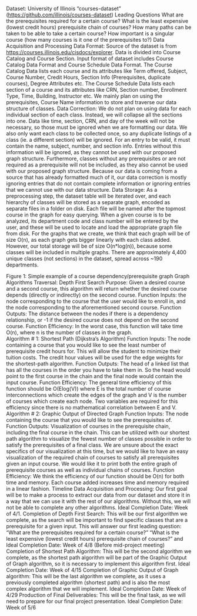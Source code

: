Dataset:
University of Illinois “courses-dataset” (https://github.com/illinois/courses-dataset)
Leading Questions
What are the prerequisites required for a certain course?
What is the least expensive (lowest credit hours) prerequisite chain of courses?
How many paths can be taken to be able to take a certain course?
How important is a singular course (how many courses is it one of the prerequisites to?)
Data Acquisition and Processing
Data Format: 
Source of the dataset is from https://courses.illinois.edu/cisdocs/explorer. Data is divided into Course Catalog and Course Section.
Input format of dataset includes Course Catalog Data Format and Course Schedule Data Format. The Course Catalog Data lists each course and its attributes like Term offered, Subject, Course Number, Credit Hours, Section Info (Prerequisites, duplicate courses), Degree Attributes etc. The Course Schedule Data lists each section of a course and its attributes like CRN, Section number, Enrollment Type, Time, Building, Instructor etc. We mainly plan on using the prerequisites, Course Name information to store and traverse our data structure of classes. 
Data Correction:
We do not plan on using data for each individual section of each class. Instead, we will collapse all the sections into one. Data like time, section, CRN, and day of the week will not be necessary, so those must be ignored when we are formatting our data. We also only want each class to be collected once, so any duplicate listings of a class (ie. a different section) will be ignored. For an entry to be valid, it must contain the name, subject, number, and section info. Entries without this information will be ignored, as they cannot be used with our proposed graph structure. Furthermore, classes without any prerequisites or are not required as a prerequisite will not be included, as they also cannot be used with our proposed graph structure. Because our data is coming from a source that has already formatted much of it, our data correction is mostly ignoring entries that do not contain complete information or ignoring entries that we cannot use with our data structure. 
Data Storage: 
As a preprocessing step, the dataset table will be iterated over, and each hierarchy of classes will be stored as a separate graph, encoded as separate files in a folder on disk. Each file will be named after the topmost course in the graph for easy querying. When a given course is to be analyzed, its department code and class number will be entered by the user, and these will be used to locate and load the appropriate graph file from disk. For the graphs that we create, we think that each graph will be of size O(n), as each graph gets bigger linearly with each class added. However, our total storage will be of size O(n*log(n)), because some classes will be included in multiple graphs.
There are approximately 4,400 unique classes (not sections) in the dataset, spread across ~190 departments.

Figure 1: Simple example of a course dependency/prerequisite graph
Graph Algorithms
Traversal: Depth First Search
Purpose: Given a desired course and a second course, this algorithm will return whether the desired course depends (directly or indirectly) on the second course.
Function Inputs: the node corresponding to the course that the user would like to enroll in, and the node corresponding to the aforementioned second course.
Function Outputs: The distance between the nodes if there is a dependency relationship, or -1 if the desired course does not depend on the second course.
Function Efficiency: In the worst case, this function will take time O(n), where n is the number of classes in the graph.	
Algorithm # 1: Shortest Path (Dijkstra’s Algorithm)
Function Inputs: The node containing a course that you would like to see the least number of prerequisite credit hours for. This will allow the student to minimize their tuition costs. The credit hour values will be used for the edge weights for the shortest-path algorithm.
Function Outputs: The head of a linked list that has all the courses in the order you have to take them in. So the head would point to the first course in the chain and the final node would contain the input course.
Function Efficiency: The general time efficiency of this function should be O(Elog(V)) where E is the total number of course interconnections which create the edges of the graph and V is the number of courses which create each node. Two variables are required for this efficiency since there is no mathematical correlation between E and V.
Algorithm # 2: Graphic Output of Directed Graph
Function Inputs: The node containing the course that you would like to see the prerequisites of.
Function Outputs: Visualization of courses in the prerequisite chain, including the final course in the chain. This can be utilized with our shortest path algorithm to visualize the fewest number of classes possible in order to satisfy the prerequisites of a final class. We are unsure about the exact specifics of our visualization at this time, but we would like to have an easy visualization of the required chain of courses to satisfy all prerequisites given an input course. We would like it to print both the entire graph of prerequisite courses as well as individual chains of courses.
Function Efficiency: We think the efficiency of our function should be O(n) for both time and memory. Each course added increases time and memory required in a linear fashion. 
Timeline
Data Acquisition and Processing: Our first goal will be to make a process to extract our data from our dataset and store it in a way that we can use it with the rest of our algorithms. Without this, we will not be able to complete any other algorithms. Ideal Completion Date: Week of 4/1.
Completion of Depth First Search: This will be our first algorithm we complete, as the search will be important to find specific classes that are a prerequisite for a given input. This will answer our first leading question: “What are the prerequisites required for a certain course?” “What is the least expensive (lowest credit hours) prerequisite chain of courses?” and Ideal Completion Date: Week of 4/8 (Before mid-project meeting)
Completion of Shortest Path Algorithm: This will be the second algorithm we complete, as the shortest path algorithm will be part of the Graphic Output of Graph algorithm, so it is necessary to implement this algorithm first. Ideal Completion Date: Week of 4/15
Completion of Graphic Output of Graph algorithm: This will be the last algorithm we complete, as it uses a previously completed algorithm (shortest path) and is also the most complex algorithm that we will implement. Ideal Completion Date: Week of 4/29
Production of Final Deliverables: This will be the final task, as we will need to prepare for our final project presentation. Ideal Completion Date: Week of 5/6
